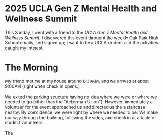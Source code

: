 # 2025 UCLA Gen Z Mental Health and Wellness Summit
This Sunday, I went with a friend to the *UCLA Gen Z Mental Health and Wellness Summit.* 
I discovered this event throught the weekly Oak Park High School emails, and signed up; I want to be a UCLA student and the activities caught my interest. 

# The Morning
My friend met me at my house around 8:30AM, and we arrived at about 9:00AM (right when check in opens.) <br><br>
We exited the parking structure having no idea where we were or where we needed to go (other than the "Ackerman Union"). However, immediately a volunteer for the event 
approached us and directed us the a staircase nearby. By coincidence, we were right by where we needed to be. We make our way through the building, following the sides, and check in at a table of student volunteers. <br><br>
The 
